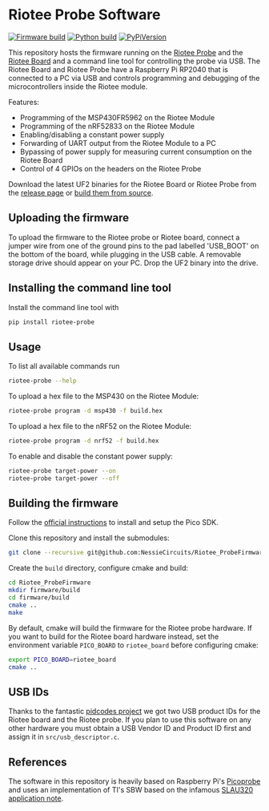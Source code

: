 # Riotee Probe Software

[![Firmware build](https://github.com/NessieCircuits/Riotee_ProbeFirmware/actions/workflows/build-firmware.yml/badge.svg)](https://github.com/NessieCircuits/Riotee_ProbeFirmware/actions/workflows/build-firmware.yml)
[![Python build](https://github.com/NessieCircuits/Riotee_ProbeFirmware/actions/workflows/build-tool.yml/badge.svg)](https://github.com/NessieCircuits/Riotee_ProbeFirmware/actions/workflows/build-tool.yml)
[![PyPiVersion](https://img.shields.io/pypi/v/riotee_probe.svg)](https://pypi.org/project/riotee_probe)

This repository hosts the firmware running on the [Riotee Probe](https://github.com/NessieCircuits/Riotee_ProbeHardware) and the [Riotee Board](https://github.com/NessieCircuits/Riotee_Board) and a command line tool for controlling the probe via USB. The Riotee Board and Riotee Probe have a Raspberry Pi RP2040 that is connected to a PC via USB and controls programming and debugging of the microcontrollers inside the Riotee module.

Features:
 - Programming of the MSP430FR5962 on the Riotee Module
 - Programming of the nRF52833 on the Riotee Module
 - Enabling/disabling a constant power supply
 - Forwarding of UART output from the Riotee Module to a PC
 - Bypassing of power supply for measuring current consumption on the Riotee Board
 - Control of 4 GPIOs on the headers on the Riotee Probe

Download the latest UF2 binaries for the Riotee Board or Riotee Probe from the [release page](https://github.com/NessieCircuits/Riotee_ProbeFirmware/releases/latest) or [build them from source](#building-the-firmware).

## Uploading the firmware

To upload the firmware to the Riotee probe or Riotee board, connect a jumper wire from one of the ground pins to the pad labelled 'USB_BOOT' on the bottom of the board, while plugging in the USB cable. A removable storage drive should appear on your PC. Drop the UF2 binary into the drive.

## Installing the command line tool

Install the command line tool with
```bash
pip install riotee-probe
```

## Usage

To list all available commands run
```bash
riotee-probe --help
```

To upload a hex file to the MSP430 on the Riotee Module:

```bash
riotee-probe program -d msp430 -f build.hex
```

To upload a hex file to the nRF52 on the Riotee Module:

```bash
riotee-probe program -d nrf52 -f build.hex
```

To enable and disable the constant power supply:
```bash
riotee-probe target-power --on
riotee-probe target-power --off
```

## Building the firmware

Follow the [official instructions](https://datasheets.raspberrypi.com/pico/getting-started-with-pico.pdf) to install and setup the Pico SDK.

Clone this repository and install the submodules:

```bash
git clone --recursive git@github.com:NessieCircuits/Riotee_ProbeFirmware.git
```

Create the `build` directory, configure cmake and build:

```bash
cd Riotee_ProbeFirmware
mkdir firmware/build
cd firmware/build
cmake ..
make
```

By default, cmake will build the firmware for the Riotee probe hardware. If you want to build for the Riotee board hardware instead, set the environment variable `PICO_BOARD` to `riotee_board` before configuring cmake:

```bash
export PICO_BOARD=riotee_board
cmake ..
```


## USB IDs

Thanks to the fantastic [pidcodes project](https://pid.codes/) we got two USB product IDs for the Riotee board and the Riotee probe. If you plan to use this software on any other hardware you must obtain a USB Vendor ID and Product ID first and assign it in `src/usb_descriptor.c`.

## References

The software in this repository is heavily based on Raspberry Pi's [Picoprobe](https://github.com/raspberrypi/picoprobe) and uses an implementation of TI's SBW based on the infamous [SLAU320 application note](https://www.ti.com/lit/ug/slau320aj/slau320aj.pdf).
